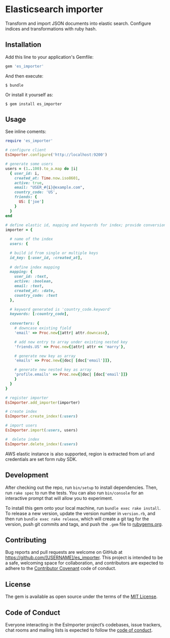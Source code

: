 # Elasticsearch importer
Transform and import JSON documents into elastic search. Configure indices and transformations with ruby hash.

## Installation

Add this line to your application's Gemfile:

```ruby
gem 'es_importer'
```

And then execute:

    $ bundle

Or install it yourself as:

    $ gem install es_importer

## Usage

See inline coments:

```ruby
require 'es_importer'

# configure client
EsImporter.configure('http://localhost:9200')

# generate some users
users = (1..100).to_a.map do |i|
  { user_id: i,
    created_at: Time.now.iso8601,
    active: true,
    email: "USER_#{i}@example.com",
    country_code: 'US',
    friends: {
      US: ['joe']
    }
  }
end
 
# define elastic id, mapping and keywords for index; provide conversion procs
importer = {

  # name of the index
  users: {

  # build id from single or multiple keys
  id_key: [:user_id, :created_at],
    	
  # define index mapping 
  mapping: {
    user_id: :text,
    active: :boolean,
    email: :text,
    created_at: :date,
    country_code: :text
  },

  # keyword generated is 'country_code.keyword'
  keywords: [:country_code],
    	
  converters: {
    # downcase existing field
    'email' => Proc.new{|attr| attr.downcase},

    # add new entry to array under existing nested key
    'friends.US' => Proc.new{|attr| attr << 'marry'},

    # generate new key as array
    'emails' => Proc.new{|doc| [doc['email']]},

    # generate new nested key as array
    'profile.emails' => Proc.new{|doc| [doc['email']]}
    }
  }
}

# register importer
EsImporter.add_importer(importer)

# create index
EsImporter.create_index!(:users)

# import users
EsImporter.import(:users, users)

#  delete index
EsImporter.delete_index!(:users)

```

AWS elastic instance is also supported, region is extracted from url and credentials are set form ruby SDK.


## Development

After checking out the repo, run `bin/setup` to install dependencies. Then, run `rake spec` to run the tests. You can also run `bin/console` for an interactive prompt that will allow you to experiment.

To install this gem onto your local machine, run `bundle exec rake install`. To release a new version, update the version number in `version.rb`, and then run `bundle exec rake release`, which will create a git tag for the version, push git commits and tags, and push the `.gem` file to [rubygems.org](https://rubygems.org).

## Contributing

Bug reports and pull requests are welcome on GitHub at https://github.com/[USERNAME]/es_importer. This project is intended to be a safe, welcoming space for collaboration, and contributors are expected to adhere to the [Contributor Covenant](http://contributor-covenant.org) code of conduct.

## License

The gem is available as open source under the terms of the [MIT License](https://opensource.org/licenses/MIT).

## Code of Conduct

Everyone interacting in the EsImporter project’s codebases, issue trackers, chat rooms and mailing lists is expected to follow the [code of conduct](https://github.com/[USERNAME]/es_importer/blob/master/CODE_OF_CONDUCT.md).
